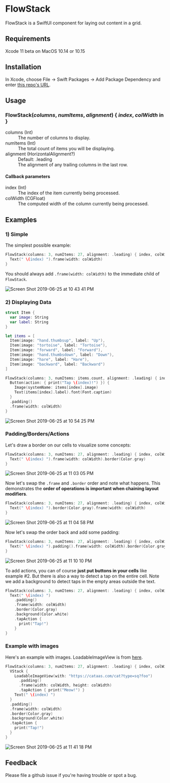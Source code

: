 # FlowStack

FlowStack is a SwiftUI component for laying out content in a grid.

## Requirements

Xcode 11 beta on MacOS 10.14 or 10.15

## Installation

In Xcode, choose File -> Swift Packages -> Add Package Dependency and enter [this repo's URL](https://github.com/johnsusek/FlowStack).

## Usage 

### FlowStack(*columns*, *numItems*, *alignment*) { *index*, *colWidth* in }

<dl>
  <dt>columns (Int)</dt> 
  <dd>The number of columns to display.</dd>
  <dt>numItems (Int)</dt> 
  <dd>The total count of items you will be displaying.</dd>
  <dt>alignment (HorizontalAlignment?)</dt> 
  <dd>Default: .leading<br>The alignment of any trailing columns in the last row.</dd>
</dl>

#### Callback parameters
<dl>
  <dt>index (Int)</dt> 
  <dd>The index of the item currently being processed.</dd>
  <dt>colWidth (CGFloat)</dt> 
  <dd>The computed width of the column currently being processed.</dd>
</dl>

## Examples

### 1) Simple

The simplest possible example:

```swift
FlowStack(columns: 3, numItems: 27, alignment: .leading) { index, colWidth in
  Text(" \(index) ").frame(width: colWidth)
}
```

You should always add `.frame(width: colWidth)` to the immediate child of `FlowStack`.

![Screen Shot 2019-06-25 at 10 43 41 PM](https://user-images.githubusercontent.com/611996/60149560-b7727480-979a-11e9-8759-cc9ec2eea01b.png)

### 2) Displaying Data

```swift
struct Item {
  var image: String
  var label: String
}

let items = [
  Item(image: "hand.thumbsup", label: "Up"),
  Item(image: "tortoise", label: "Tortoise"),
  Item(image: "forward", label: "Forward"),
  Item(image: "hand.thumbsdown", label: "Down"),
  Item(image: "hare", label: "Hare"),
  Item(image: "backward", label: "Backward")
]

FlowStack(columns: 3, numItems: items.count, alignment: .leading) { index, colWidth in
  Button(action: { print("Tap \(index)!") }) {
    Image(systemName: items[index].image)
    Text(items[index].label).font(Font.caption)
  }
  .padding()
  .frame(width: colWidth)
}
```

![Screen Shot 2019-06-25 at 10 54 25 PM](https://user-images.githubusercontent.com/611996/60149936-34521e00-979c-11e9-91c9-04e2f59c77b8.png)


### Padding/Borders/Actions

Let's draw a border on our cells to visualize some concepts:
```swift
FlowStack(columns: 3, numItems: 27, alignment: .leading) { index, colWidth in
  Text(" \(index) ").frame(width: colWidth).border(Color.gray)
}
```

![Screen Shot 2019-06-25 at 11 03 05 PM](https://user-images.githubusercontent.com/611996/60150233-69ab3b80-979d-11e9-96e6-b8795adff041.png)

Now let's swap the `.frame` and `.border` order and note what happens. This demonstrates the **order of operations is important when chaining layout modifiers**.

```swift
FlowStack(columns: 3, numItems: 27, alignment: .leading) { index, colWidth in
  Text(" \(index) ").border(Color.gray).frame(width: colWidth)
}
```

![Screen Shot 2019-06-25 at 11 04 58 PM](https://user-images.githubusercontent.com/611996/60150297-abd47d00-979d-11e9-8e09-892a11916c7f.png)

Now let's swap the order back and add some padding:

```swift
FlowStack(columns: 3, numItems: 27, alignment: .leading) { index, colWidth in
  Text(" \(index) ").padding().frame(width: colWidth).border(Color.gray)
}
```

![Screen Shot 2019-06-25 at 11 10 10 PM](https://user-images.githubusercontent.com/611996/60150446-69f80680-979e-11e9-95a9-ff18dc67ab17.png)

To add actions, you can of course **just put buttons in your cells** like example #2. But there is also a way to detect a tap on the entire cell. Note we add a background to detect taps in the empty areas outside the text.

```swift
FlowStack(columns: 3, numItems: 27, alignment: .leading) { index, colWidth in
  Text(" \(index) ")
    .padding()
    .frame(width: colWidth)
    .border(Color.gray)
    .background(Color.white)
    .tapAction {
      print("Tap!")
    }
}
```

### Example with images

Here's an example with images. LoadableImageView is from [here](https://github.com/schmidyy/SwiftUI-ListFetching/blob/23c1d5d4b506236e0a7a34a2aa5f991edd4091f4/Views.swift). 
```swift
FlowStack(columns: 3, numItems: 27, alignment: .leading) { index, colWidth in
  VStack {
    LoadableImageView(with: "https://cataas.com/cat?type=sq?foo")
      .padding()
      .frame(width: colWidth, height: colWidth)
      .tapAction { print("Meow!") }
    Text(" \(index) ")
  }
  .padding()
  .frame(width: colWidth)
  .border(Color.gray)
  .background(Color.white)
  .tapAction {
    print("Tap!")
  }
}
```

![Screen Shot 2019-06-25 at 11 41 18 PM](https://user-images.githubusercontent.com/611996/60151555-c78e5200-97a2-11e9-94de-0a4ccc768629.png)


## Feedback

Please file a github issue if you're having trouble or spot a bug.